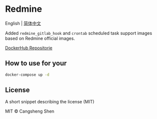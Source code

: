 # Redmine

English | [简体中文](./i18n/README.zh-cn.md)

Added `redmine_gitlab_hook` and `crontab` scheduled task support images based on Redmine official images.

[DockerHub Repositorie](https://hub.docker.com/repository/docker/shencangsheng/redmine)

## How to use for your

```bash
docker-compose up -d
```

## License

A short snippet describing the license (MIT)

MIT © Cangsheng Shen
